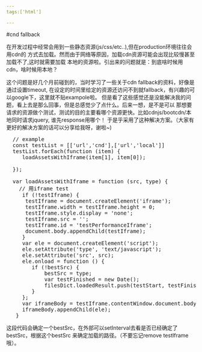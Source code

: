```yaml
---
tags:['html']

---
```


#cnd fallback

在开发过程中经常会用到一些静态资源(js/css/etc..),但在production环境往往会用cdn的
方式去加载。然而由于网络等原因，加载cdn资源可能会出现比较慢甚至加载不了,这时就需要加载
本地的资源啦。引出来的问题就是：到底啥时候用cdn，啥时候用本地？

这个问题是好几个月前碰到的，当时学习了一些关于cdn fallback的资料，好像是通过设置timeout,
在设定的时间里给定的资源还访问不到就fallback，有兴趣的可以google下，这里就不贴exampole啦。
但是看了这些感觉还是没能解决我的问题，看上去是那么回事，但是总感觉少了点什么。后来一想，是不是可以
那想要请求的资源做个测试，测试的目的主要看哪个资源更快。比如cdnjs/bootcdn/本地同时请求jquery,
谁先response用哪个！ 于是乎采用了这种解决方案。（大家有更好的解决方案的话可以分享给我呀，谢啦~)

<pre>
  // example
  const testList = [['url','cnd'],['url','local']]
  testList.forEach(function (item) {
  	 loadAssetsWithIframe(item[1], item[0]);
  
  });
  		
  var loadAssetsWithIframe = function (src, type) {
    // 用iframe test
     if (!testIframe) {
      testIframe = document.createElement('iframe');
      testIframe.width = testIframe.height = 0;
      testIframe.style.display = 'none';
      testIframe.src = '';
      testIframe.id = 'testPerformanceIframe';
      document.body.appendChild(testIframe);
     }
     var ele = document.createElement('script');
     ele.setAttribute('type', 'text/javascript');
     ele.setAttribute('src', src);
     ele.onload = function () {
     	if (!bestSrc) {
     		bestSrc = type;
     		var testFinished = new Date();
     		filesDict.loadedResult.push(testStart, testFinished, testFinished - testStart);
     	}
     };
     var iframeBody = testIframe.contentWindow.document.body;
     iframeBody.appendChild(ele);			
   }
</pre>

这段代码会确定一个bestSrc，在外部可以setInterval去看是否已经确定了bestSrc，根据这个bestSrc
来确定加载的路径。（不要忘记remove testIframe哦）。





